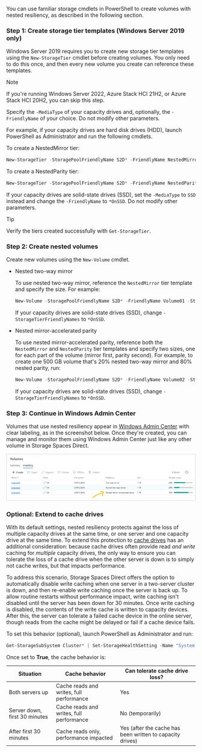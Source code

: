 You can use familiar storage cmdlets in PowerShell to create volumes with nested resiliency, as described in the following section.

### Step 1: Create storage tier templates (Windows Server 2019 only)

Windows Server 2019 requires you to create new storage tier templates using the `New-StorageTier` cmdlet before creating volumes. You only need to do this once, and then every new volume you create can reference these templates. 

> [!NOTE]
> If you're running Windows Server 2022, Azure Stack HCI 21H2, or Azure Stack HCI 20H2, you can skip this step.

Specify the `-MediaType` of your capacity drives and, optionally, the `-FriendlyName` of your choice. Do not modify other parameters.

For example, if your capacity drives are hard disk drives (HDD), launch PowerShell as Administrator and run the following cmdlets.

To create a NestedMirror tier:

```PowerShell
New-StorageTier -StoragePoolFriendlyName S2D* -FriendlyName NestedMirrorOnHDD -ResiliencySettingName Mirror -MediaType HDD -NumberOfDataCopies 4
```
To create a NestedParity tier:
```powershell
New-StorageTier -StoragePoolFriendlyName S2D* -FriendlyName NestedParityOnHDD -ResiliencySettingName Parity -MediaType HDD -NumberOfDataCopies 2 -PhysicalDiskRedundancy 1 -NumberOfGroups 1 -FaultDomainAwareness StorageScaleUnit -ColumnIsolation PhysicalDisk
```
If your capacity drives are solid-state drives (SSD), set the `-MediaType` to `SSD` instead and change the `-FriendlyName` to `*OnSSD`. Do not modify other parameters.

> [!TIP]
> Verify the tiers created successfully with `Get-StorageTier`.

### Step 2: Create nested volumes

Create new volumes using the `New-Volume` cmdlet.

- Nested two-way mirror

    To use nested two-way mirror, reference the `NestedMirror` tier template and specify the size. For example:

    ```PowerShell
    New-Volume -StoragePoolFriendlyName S2D* -FriendlyName Volume01 -StorageTierFriendlyNames NestedMirrorOnHDD -StorageTierSizes 500GB
    ```

    If your capacity drives are solid-state drives (SSD), change `-StorageTierFriendlyNames` to `*OnSSD`.

- Nested mirror-accelerated parity

    To use nested mirror-accelerated parity, reference both the `NestedMirror` and `NestedParity` tier templates and specify two sizes, one for each part of the volume (mirror first, parity second). For example, to create one 500 GB volume that's 20% nested two-way mirror and 80% nested parity, run:

    ```PowerShell
    New-Volume -StoragePoolFriendlyName S2D* -FriendlyName Volume02 -StorageTierFriendlyNames NestedMirrorOnHDD, NestedParityOnHDD -StorageTierSizes 100GB, 400GB
    ```

    If your capacity drives are solid-state drives (SSD), change `-StorageTierFriendlyNames` to `*OnSSD`.

### Step 3: Continue in Windows Admin Center

Volumes that use nested resiliency appear in [Windows Admin Center](/windows-server/manage/windows-admin-center/overview) with clear labeling, as in the screenshot below. Once they're created, you can manage and monitor them using Windows Admin Center just like any other volume in Storage Spaces Direct.

![Volume management in Windows Admin Center](media/nested-resiliency/windows-admin-center.png)

### Optional: Extend to cache drives

With its default settings, nested resiliency protects against the loss of multiple capacity drives at the same time, or one server and one capacity drive at the same time. To extend this protection to [cache drives](/azure-stack/hci/concepts/cache) has an additional consideration: because cache drives often provide read *and write* caching for *multiple* capacity drives, the only way to ensure you can tolerate the loss of a cache drive when the other server is down is to simply not cache writes, but that impacts performance.

To address this scenario, Storage Spaces Direct offers the option to automatically disable write caching when one server in a two-server cluster is down, and then re-enable write caching once the server is back up. To allow routine restarts without performance impact, write caching isn't disabled until the server has been down for 30 minutes. Once write caching is disabled, the contents of the write cache is written to capacity devices. After this, the server can tolerate a failed cache device in the online server, though reads from the cache might be delayed or fail if a cache device fails.

To set this behavior (optional), launch PowerShell as Administrator and run:

```PowerShell
Get-StorageSubSystem Cluster* | Set-StorageHealthSetting -Name "System.Storage.NestedResiliency.DisableWriteCacheOnNodeDown.Enabled" -Value "True"
```

Once set to **True**, the cache behavior is:

| Situation                       | Cache behavior                           | Can tolerate cache drive loss? |
|---------------------------------|------------------------------------------|--------------------------------|
| Both servers up                 | Cache reads and writes, full performance | Yes                            |
| Server down, first 30 minutes   | Cache reads and writes, full performance | No (temporarily)               |
| After first 30 minutes          | Cache reads only, performance impacted   | Yes (after the cache has been written to capacity drives)                           |